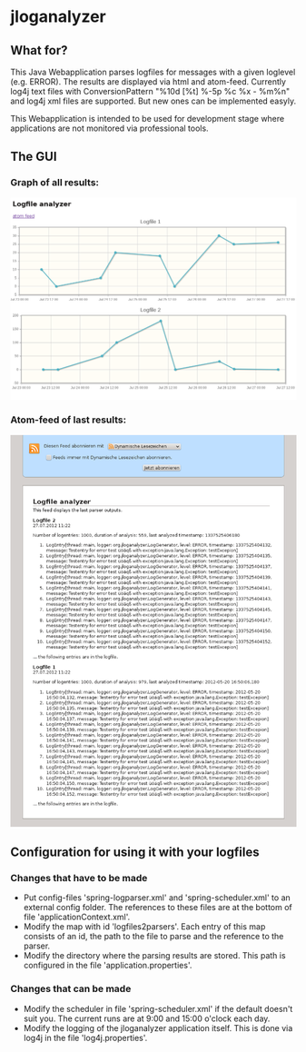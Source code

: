 jloganalyzer
============

What for?
------------

This Java Webapplication parses logfiles for messages with a given loglevel (e.g. ERROR). The results are displayed via html and atom-feed. 
Currently log4j text files with ConversionPattern "%10d [%t] %-5p %c %x - %m%n" and log4j xml files are supported. But new ones can be implemented easyly.

This Webapplication is intended to be used for development stage where applications are not monitored via professional tools. 


The GUI
------------
### Graph of all results:
![Graph of all results](https://github.com/j0nathande/jloganalyzer/raw/master/doc/firefox-parsingresults-graphics.png)
### Atom-feed of last results:
![Atom-feed of last results](https://github.com/j0nathande/jloganalyzer/raw/master/doc/firefox-lastresults-atom.png)


Configuration for using it with your logfiles
------------

### Changes that have to be made
* Put config-files 'spring-logparser.xml' and 'spring-scheduler.xml' to an external config folder. The references to these files are at the bottom of file 'applicationContext.xml'. 
* Modify the map with id 'logfiles2parsers'. Each entry of this map consists of an id, the path to the file to parse and the reference to the parser.
* Modify the directory where the parsing results are stored. This path is configured in the file 'application.properties'.

### Changes that can be made
* Modify the scheduler in file 'spring-scheduler.xml' if the default doesn't suit you. The current runs are at 9:00 and 15:00 o'clock each day.
* Modify the logging of the jloganalyzer application itself. This is done via log4j in the file 'log4j.properties'.